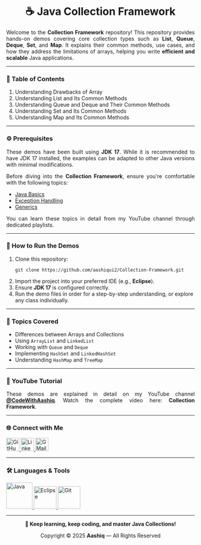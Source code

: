 <h1 align="center">☕ Java Collection Framework</h1>

<p align="justify">
Welcome to the <b>Collection Framework</b> repository! This repository provides hands-on demos covering core collection types such as <b>List</b>, <b>Queue</b>, <b>Deque</b>, <b>Set</b>, and <b>Map</b>.  
It explains their common methods, use cases, and how they address the limitations of arrays, helping you write <b>efficient and scalable</b> Java applications.
</p>

<hr>

<h3 align="left">📘 Table of Contents</h3>
<ol align="left">
    <li>Understanding Drawbacks of Array</li>
    <li>Understanding List and Its Common Methods</li>
    <li>Understanding Queue and Deque and Their Common Methods</li>
    <li>Understanding Set and Its Common Methods</li>
    <li>Understanding Map and Its Common Methods</li>
</ol>

<hr>

<h3 align="left">⚙️ Prerequisites</h3>
<p align="justify">
These demos have been built using <b>JDK 17</b>.  
While it is recommended to have JDK 17 installed, the examples can be adapted to other Java versions with minimal modifications.
</p>

<p align="justify">
Before diving into the <b>Collection Framework</b>, ensure you're comfortable with the following topics:
</p>

<ul>
    <li><a href="https://docs.oracle.com/javase/tutorial/java/nutsandbolts/index.html" target="_blank">Java Basics</a></li>
    <li><a href="https://github.com/aashiqui2/Exception-Handling" target="_blank">Exception Handling</a></li>
    <li><a href="https://github.com/aashiqui2/Generics" target="_blank">Generics</a></li>
</ul>

<p align="justify">
You can learn these topics in detail from my YouTube channel through dedicated playlists.
</p>

<hr>

<h3 align="left">🚀 How to Run the Demos</h3>
<ol>
    <li>Clone this repository:<br>
        <pre><code>git clone https://github.com/aashiqui2/Collection-Framework.git</code></pre>
    </li>
    <li>Import the project into your preferred IDE (e.g., <b>Eclipse</b>).</li>
    <li>Ensure <b>JDK 17</b> is configured correctly.</li>
    <li>Run the demo files in order for a step-by-step understanding, or explore any class individually.</li>
</ol>

<hr>

<h3 align="left">🎯 Topics Covered</h3>
<ul>
    <li>Differences between Arrays and Collections</li>
    <li>Using <code>ArrayList</code> and <code>LinkedList</code></li>
    <li>Working with <code>Queue</code> and <code>Deque</code></li>
    <li>Implementing <code>HashSet</code> and <code>LinkedHashSet</code></li>
    <li>Understanding <code>HashMap</code> and <code>TreeMap</code></li>
</ul>

<hr>

<h3 align="left">🎥 YouTube Tutorial</h3>
<p align="justify">
These demos are explained in detail on my YouTube channel  
<a href="https://www.youtube.com/@codewithaashiq" target="_blank"><b>@CodeWithAashiq</b></a>.  
Watch the complete video here: <b>Collection Framework</b>.
</p>

<hr>

<h3 align="left">🌐 Connect with Me</h3>
<div align="left">
    <a href="https://github.com/aashiqui2" target="_blank">
        <img src="https://img.shields.io/static/v1?message=GitHub&logo=github&label=&color=181717&logoColor=white&labelColor=&style=for-the-badge" height="35" alt="GitHub" />
    </a>
    <a href="https://www.linkedin.com/in/aashiqui" target="_blank">
        <img src="https://img.shields.io/static/v1?message=LinkedIn&logo=linkedin&label=&color=0A66C2&logoColor=white&labelColor=&style=for-the-badge" height="35" alt="LinkedIn" />
    </a>
    <a href="mailto:ashikmail2747@gmail.com">
        <img src="https://img.shields.io/static/v1?message=Gmail&logo=gmail&label=&color=EA4335&logoColor=white&labelColor=&style=for-the-badge" height="35" alt="GMail" />
    </a>
</div>

<hr>

<h3 align="left">🛠️ Languages & Tools</h3>
<div align="left">
    <a href="https://www.java.com" target="_blank">
        <img src="https://cdn.jsdelivr.net/gh/devicons/devicon@latest/icons/java/java-original-wordmark.svg" height="70" alt="Java" />
    </a>
    <a href="https://www.eclipse.org" target="_blank">
        <img src="https://cdn.jsdelivr.net/gh/devicons/devicon@latest/icons/eclipse/eclipse-original.svg" height="60" alt="Eclipse" />
    </a>
    <a href="https://git-scm.com" target="_blank">
        <img src="https://cdn.jsdelivr.net/gh/devicons/devicon@latest/icons/git/git-original.svg" height="60" alt="Git" />
    </a>
</div>

<hr>

<p align="center"><b>🚀 Keep learning, keep coding, and master Java Collections!</b></p>

<div align="center">
Copyright © 2025 <b>Aashiq</b> — All Rights Reserved
</div>


